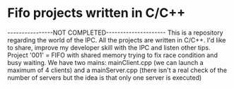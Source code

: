 # Fifo projects written in C/C++
----------------NOT COMPLETED---------------------
This is a repository regarding the world of the IPC. All the projects are written in C/C++. I'd like to share, improve my developer skill with the IPC and listen other tips. 
Project '001' = FIFO with shared memory trying to fix race condition and busy waiting. We have two mains: mainClient.cpp (we can launch a maximum of 4 clients) and a mainServer.cpp (there isn't a real check of the number of servers but the idea is that only one server is executed)
